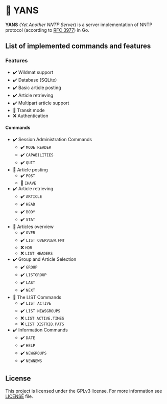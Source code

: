 # :newspaper: YANS

**YANS** (*Yet Another NNTP Server*) is a server implementation of NNTP protocol (according to [RFC 3977](https://datatracker.ietf.org/doc/html/rfc3977)) in Go.

## List of implemented commands and features

### Features

- :heavy_check_mark: Wildmat support
- :heavy_check_mark: Database (SQLite)
- :heavy_check_mark: Basic article posting
- :heavy_check_mark: Article retrieving
- :heavy_check_mark: Multipart article support
- :construction: Transit mode
- :x: Authentication

#### Commands

- :heavy_check_mark: Session Administration Commands
  - :heavy_check_mark: `MODE READER`
  - :heavy_check_mark: `CAPABILITIES`
  - :heavy_check_mark: `QUIT`
- :construction: Article posting
  - :heavy_check_mark: `POST`
  - :construction: `IHAVE`
- :heavy_check_mark: Article retrieving
  - :heavy_check_mark: `ARTICLE`
  - :heavy_check_mark: `HEAD`
  - :heavy_check_mark: `BODY`
  - :heavy_check_mark: `STAT`
- :construction: Articles overview
  - :heavy_check_mark: `OVER`
  - :heavy_check_mark: `LIST OVERVIEW.FMT`
  - :x: `HDR`
  - :x: `LIST HEADERS`
- :heavy_check_mark: Group and Article Selection
  - :heavy_check_mark: `GROUP`
  - :heavy_check_mark: `LISTGROUP`
  - :heavy_check_mark: `LAST`
  - :heavy_check_mark: `NEXT`
- :construction: The LIST Commands
  - :heavy_check_mark: `LIST ACTIVE`
  - :heavy_check_mark: `LIST NEWSGROUPS`
  - :x: `LIST ACTIVE.TIMES`
  - :x: `LIST DISTRIB.PATS`
- :heavy_check_mark: Information Commands
  - :heavy_check_mark: `DATE`
  - :heavy_check_mark: `HELP`
  - :heavy_check_mark: `NEWGROUPS`
  - :heavy_check_mark: `NEWNEWS`

## License

This project is licensed under the GPLv3 license. For more information see [LICENSE](LICENSE) file.
